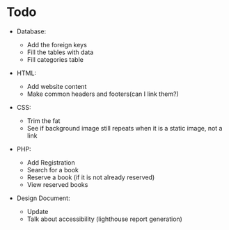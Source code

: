 # Todo

- Database:
    - Add the foreign keys
    - Fill the tables with data
    - Fill categories table

- HTML:
    - Add website content
    - Make common headers and footers(can I link them?)

- CSS:
    - Trim the fat
    - See if background image still repeats when it is a static image, not a link

- PHP:
    - Add Registration
    - Search for a book
    - Reserve a book (if it is not already reserved)
    - View reserved books

- Design Document:
    - Update
    - Talk about accessibility (lighthouse report generation)
